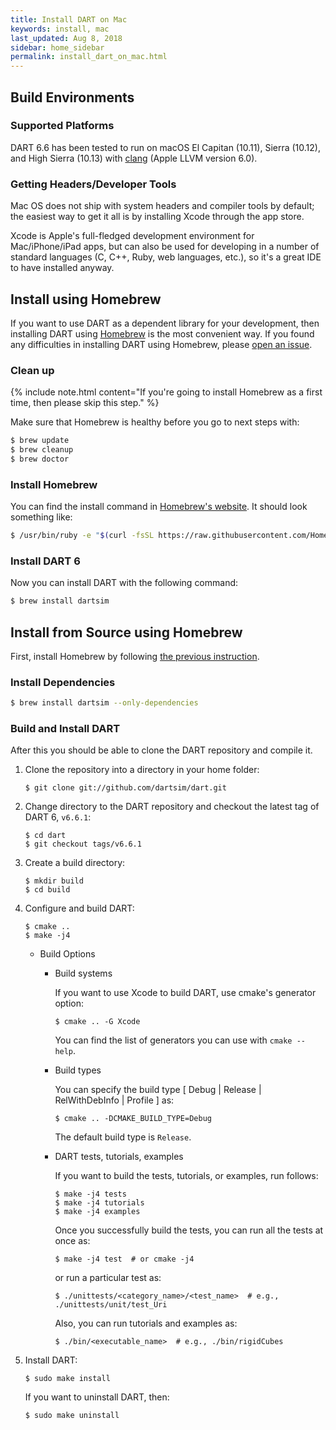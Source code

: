 ```yaml
---
title: Install DART on Mac
keywords: install, mac
last_updated: Aug 8, 2018
sidebar: home_sidebar
permalink: install_dart_on_mac.html
---
```


## Build Environments

### Supported Platforms

DART 6.6 has been tested to run on macOS El Capitan (10.11), Sierra (10.12), and High Sierra (10.13) with [clang](http://clang.llvm.org/) (Apple LLVM version 6.0).

### Getting Headers/Developer Tools

Mac OS does not ship with system headers and compiler tools by default; the easiest way to get it all is by installing Xcode through the app store.

Xcode is Apple's full-fledged development environment for Mac/iPhone/iPad apps, but can also be used for developing in a number of standard languages (C, C++, Ruby, web languages, etc.), so it's a great IDE to have installed anyway.

## Install using Homebrew

If you want to use DART as a dependent library for your development, then installing DART using [Homebrew](http://brew.sh/) is the most convenient way. If you found any difficulties in installing DART using Homebrew, please [open an issue](https://github.com/dartsim/homebrew-dart/issues/new).

### Clean up

{% include note.html content="If you're going to install Homebrew as a first time, then please skip this step." %}

Make sure that Homebrew is healthy before you go to next steps with:

```bash
$ brew update
$ brew cleanup
$ brew doctor
```

### Install Homebrew

You can find the install command in [Homebrew's website](http://brew.sh/). It should look something like:

```bash
$ /usr/bin/ruby -e "$(curl -fsSL https://raw.githubusercontent.com/Homebrew/install/master/install)"
```

### Install DART 6

Now you can install DART with the following command:

```bash
$ brew install dartsim
```

## Install from Source using Homebrew

First, install Homebrew by following [the previous instruction](https://github.com/dartsim/dart/wiki/Mac%20Installation%20for%20DART%206#install-homebrew).

### Install Dependencies

```bash
$ brew install dartsim --only-dependencies
```

### Build and Install DART

After this you should be able to clone the DART repository and compile it.

1.  Clone the repository into a directory in your home folder:

    ```
    $ git clone git://github.com/dartsim/dart.git
    ```

1.  Change directory to the DART repository and checkout the latest tag of DART 6, `v6.6.1`:

    ```
    $ cd dart
    $ git checkout tags/v6.6.1
    ```

1.  Create a build directory:

    ```
    $ mkdir build
    $ cd build
    ```

1.  Configure and build DART:

    ```
    $ cmake ..
    $ make -j4
    ```

    * Build Options

      * Build systems

        If you want to use Xcode to build DART, use cmake's generator option:

        ```
        $ cmake .. -G Xcode
        ```

        You can find the list of generators you can use with `cmake --help`.

      * Build types

        You can specify the build type \[ Debug \| Release \| RelWithDebInfo \| Profile \] as:

        ```
        $ cmake .. -DCMAKE_BUILD_TYPE=Debug
        ```

        The default build type is `Release`.

      * DART tests, tutorials, examples

        If you want to build the tests, tutorials, or examples, run follows:

        ```
        $ make -j4 tests
        $ make -j4 tutorials
        $ make -j4 examples
        ```
        
        Once you successfully build the tests, you can run all the tests at once as:
        
        ```shell
        $ make -j4 test  # or cmake -j4
        ```
        
        or run a particular test as:
        
        ```shell
        $ ./unittests/<category_name>/<test_name>  # e.g., ./unittests/unit/test_Uri
        ```
        
        Also, you can run tutorials and examples as:
        
        ```shell
        $ ./bin/<executable_name>  # e.g., ./bin/rigidCubes
        ```

1.  Install DART:

    ```
    $ sudo make install
    ```
    
    If you want to uninstall DART, then:

    ```
    $ sudo make uninstall
    ```

